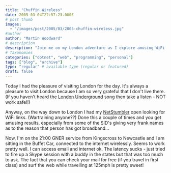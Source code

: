 ```yaml
---
title: "Chuffin Wireless"
date: 2005-03-04T22:57:23.000Z
# post thumb
images:
  - "/images/post/2005/03/2005-chuffin-wireless.jpg"
#author
author: "Martin Woodward"
# description
description: "Join me on my London adventure as I explore amusing WiFi names and enjoy free wireless while travelling at 125mph on the GNER service."
# Taxonomies
categories: ["dotnet", "web", "programming", "personal"]
tags: ["blog", "archive"]
type: "regular" # available type (regular or featured)
draft: false
---
```

Today I had the pleasure of visiting London for the day.  It's always a pleasure to visit London because I am so very grateful that I don't live there.  (If you haven't heard the [London Underground](http://www.geofftech.co.uk/adb/january05_files/goingunderground.mp3) song then take a listen - NOT work safe!!)

Anyway, on the way down to London I had my [NetStumbler](http://www.netstumbler.com/) open looking for WiFi links.  (Wartraining anyone??) Done this a couple of times and you get amusing results, especially from some of the SID's giving very frank names as to the reason that person has got broadband...

Now, I'm on the 21:00 GNER service from Kingscross to Newcastle and I am sitting in the Buffet Car, connected to the internet wirelessly.  Seems to work pretty well.  I can access email and internet ok.  The latency sucks - just tried to fire up a Skype session with a buddy in the states but that was too much to ask.  The fact that you can check your mail for free (if you travel in first class) and surf the web while travelling at 125mph is pretty sweet!